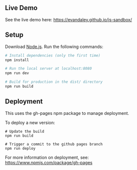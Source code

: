 ## Live Demo
See the live demo here: https://evandaley.github.io/js-sandbox/

## Setup
Download [Node.js](https://nodejs.org/en/download/).
Run the following commands:

``` bash
# Install dependencies (only the first time)
npm install

# Run the local server at localhost:8080
npm run dev

# Build for production in the dist/ directory
npm run build
```

## Deployment
This uses the gh-pages npm package to manage deployment.

To deploy a new version:
```
# Update the build
npm run build

# Trigger a commit to the github pages branch
npm run deploy
```

For more information on deployment, see: https://www.npmjs.com/package/gh-pages
